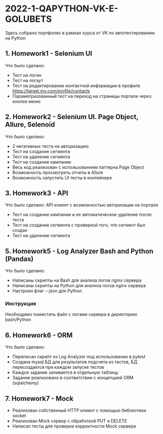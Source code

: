# 2022-1-QAPYTHON-VK-E-GOLUBETS
Здесь собрано портфолио в рамках курса от VK по автотестированию на Python

## 1. Homework1 - Selenium UI
Что было сделано:
* Тест на логин
* Тест на логаут
* Тест на редактирование контактной информации в профиле https://target.my.com/profile/contacts
* Параметризованный тест на переход на страницы портала через кнопки меню

## 2. Homework2 - Selenium UI. Page Object, Allure, Selenoid
Что было сделано:
* 2 негативных теста на авторизацию
* Тест на создание сегмента
* Тест на удаление сегмента
* Тест на создание кампании
* Весь код реализован c использованием паттерна Page Object
* Возможность просмотреть отчеты в Allure
* Возможность запустить UI тесты в контейнере

## 3. Homework3 - API 
Что было сделано:
API клиент с возможностью авторизации на портале
* Тест на создание кампании и ее автоматическое удаление после теста
* Тест на создание сегмента с проверкой того, что сегмент был создан
* Тест на удаление сегмента

## 5. Homework5 - Log Analyzer Bash and Python (Pandas)
Что было сделано:
* Написаны скрипты на Bash для анализа логов nginx сервера
* Написаны скрипты на Python для анализа логов nginx сервера
* Настроен флаг --json для Python
### Инструкция
Необходимо поместить файл с логами сервера в директорию bash/Python

## 6. Homework6 - ORM
Что было сделано:
* Переписан скрипт из Log Analyzer под использование в pytest
* Создана mysql БД для результатов подсчета из тестов, БД пересоздается при каждом запуске тестов
* Каждое задание заливается в отдельную таблицу
* Задание реализовано в соответствии с концепцией ORM (sqlalchemy)

## 7. Homework7 - Mock 
* Реализован собственный HTTP клиент с помощью библиотеки socket
* Реализован Mock сервер с обработкой PUT и DELETE
* Написал тесты для проверки корректности Mock сервера
